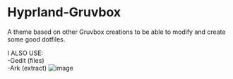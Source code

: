 # Hyprland-Gruvbox
A theme based on other Gruvbox creations to be able to modify and create some good dotfiles.

I ALSO USE:<br>
-Gedit (files)<br>
-Ark (extract)
![image](https://github.com/user-attachments/assets/a1713c6e-7804-477d-a909-bce4c98f7af5)



